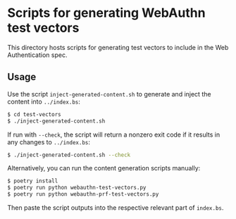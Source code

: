 Scripts for generating WebAuthn test vectors
===

This directory hosts scripts for generating test vectors to include in the Web Authentication spec.


Usage
---

Use the script `inject-generated-content.sh` to generate and inject the content into `../index.bs`:

```sh
$ cd test-vectors
$ ./inject-generated-content.sh
```

If run with `--check`, the script will return a nonzero exit code if it results in any changes to `../index.bs`:

```sh
$ ./inject-generated-content.sh --check
```

Alternatively, you can run the content generation scripts manually:

```sh
$ poetry install
$ poetry run python webauthn-test-vectors.py
$ poetry run python webauthn-prf-test-vectors.py
```

Then paste the script outputs into the respective relevant part of `index.bs`.
